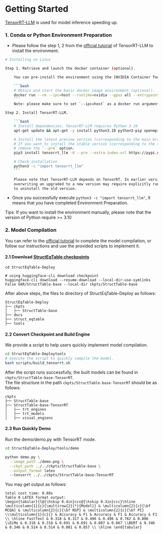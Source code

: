 # Getting Started
[TensorRT-LLM](https://github.com/NVIDIA/TensorRT-LLM) is used for model inference speeding up.  


### 1. Conda or Python Environment Preparation
* Please follow the step 1, 2 from the [official tutorial](https://nvidia.github.io/TensorRT-LLM/installation/linux.html) of TensorRT-LLM to install the environment. 
``` bash
# Installing on Linux

Step 1. Retrieve and launch the docker container (optional).

    You can pre-install the environment using the [NVIDIA Container Toolkit](https://docs.nvidia.com/datacenter/cloud-native/container-toolkit) to avoid manual environment configuration.

    ```bash
    # Obtain and start the basic docker image environment (optional).
    docker run --rm --ipc=host --runtime=nvidia --gpus all --entrypoint /bin/bash -it nvidia/cuda:12.4.1-devel-ubuntu22.04
    ```
    Note: please make sure to set `--ipc=host` as a docker run argument to avoid `Bus error (core dumped)`.

Step 2. Install TensorRT-LLM.

    ```bash
    # Install dependencies, TensorRT-LLM requires Python 3.10
    apt-get update && apt-get -y install python3.10 python3-pip openmpi-bin libopenmpi-dev git git-lfs

    # Install the latest preview version (corresponding to the main branch) of TensorRT-LLM.
    # If you want to install the stable version (corresponding to the release branch), please
    # remove the `--pre` option.
    pip3 install tensorrt_llm -U --pre --extra-index-url https://pypi.nvidia.com

    # Check installation
    python3 -c "import tensorrt_llm"
    ```

    Please note that TensorRT-LLM depends on TensorRT. In earlier versions that include TensorRT 8,
    overwriting an upgraded to a new version may require explicitly running `pip uninstall tensorrt`
    to uninstall the old version.
```
* Once you successfully execute `python3 -c "import tensorrt_llm"`, it means that you have completed Environment Preparation.  

Tips: If you want to install the environment manually, please note that the version of Python require >= 3.10


### 2. Model Compilation
You can refer to the [official tutorial](https://nvidia.github.io/TensorRT-LLM/quick-start-guide.html) to complete the model compilation, or follow our instructions and use the provided scripts to implement it.

#### 2.1 Download [StructEqTable checkpoints](https://huggingface.co/U4R/StructTable-base/tree/main)
```
cd StructEqTable-Deploy

# using huggingface-cli download checkpoint
huggingface-cli download --resume-download --local-dir-use-symlinks False U4R/StructTable-base --local-dir ckpts/StructTable-base

```
After above steps, the files to directory of StructEqTable-Deploy as follows:  
```
StructEqTable-Deploy
├── ckpts
│   ├── StructTable-base 
├── docs
├── struct_eqtable
├── tools
```

#### 2.2 Convert Checkpoint and Build Engine
We provide a script to help users quickly implement model compilation.

``` bash
cd StructEqTable-Deploytools
# execute the script to quickly compile the model.
bash scripts/build_tensorrt.sh 
```
After the script runs successfully, the built models can be found in `ckpts/StructTable-base-TensorRT`.  
The file structure in the path `ckpts/StructTable-base-TensorRT` should be as follows:  
```
ckpts
├── StructTable-base 
├── StructTable-base-TensorRT 
│   ├── trt_engines 
│   ├── trt_models
│   ├── visual_engiens
```

#### 2.3 Run Quickly Demo
Run the demo/demo.py with TensorRT mode.

``` bash
cd StructEqTable-Deploy/tools/demo

python demo.py \
  --image_path ./demo.png \
  --ckpt_path ../../ckpts/StructTable-base \
  --output_format latex
  --tensorrt ../../ckpts/StructTable-base-TensorRT
```

You may get output as follows:
```
total cost time: 0.88s
Table 0 LATEX format output:
\begin{tabular}{l@{\hskip 0.4in}ccc@{\hskip 0.3in}ccc}\hline \multicolumn{1}{c}{\multirow{2}{*}{Model}} & \multicolumn{2}{c}{\bf MCQA} & \multicolumn{2}{c}{\bf NSP} & \multicolumn{2}{c}{\bf PI} \\\multicolumn{1}{c}{} & Accuracy & F1 & Accuracy & F1 & Accuracy & F1 \\ \hline FastText & 0.318 & 0.317 & 0.496 & 0.496 & 0.762 & 0.806 \\ELMo & 0.318 & 0.318 & 0.691 & 0.691 & 0.807 & 0.867 \\BERT & 0.346 & 0.346 & 0.514 & 0.514 & 0.801 & 0.857 \\ \hline \end{tabular}
```


